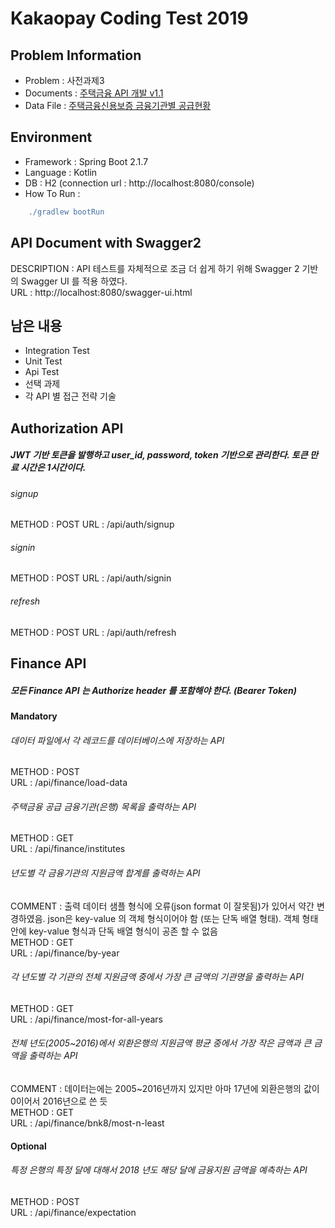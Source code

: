 # Kakaopay Coding Test 2019

## Problem Information

* Problem : 사전과제3
* Documents : [주택금융 API 개발 v1.1](/doc/api-doc-problem.pdf)
* Data File : [주택금융신용보증 금융기관별 공급현황](/doc/data.csv)


## Environment

* Framework : Spring Boot 2.1.7
* Language : Kotlin
* DB : H2 (connection url : http://localhost:8080/console)
* How To Run : 
```gradle
    ./gradlew bootRun
``` 

## API Document with Swagger2

DESCRIPTION : API 테스트를 자체적으로 조금 더 쉽게 하기 위해 Swagger 2 기반의 Swagger UI 를 적용 하였다.  
URL : http://localhost:8080/swagger-ui.html


## 남은 내용

* Integration Test
* Unit Test
* Api Test
* 선택 과제
* 각 API 별 접근 전략 기술


## Authorization API

##### JWT 기반 토큰을 발행하고 user_id, password, token 기반으로 관리한다. 토큰 만료 시간은 1시간이다.

###### signup

METHOD : POST
URL : /api/auth/signup

###### signin

METHOD : POST
URL : /api/auth/signin

###### refresh

METHOD : POST
URL : /api/auth/refresh

## Finance API

##### 모든 Finance API 는 Authorize header 를 포함해야 한다. (Bearer Token)

#### Mandatory

###### 데이터 파일에서 각 레코드를 데이터베이스에 저장하는 API

METHOD : POST  
URL : /api/finance/load-data


###### 주택금융 공급 금융기관(은행) 목록을 출력하는 API

METHOD : GET  
URL : /api/finance/institutes


###### 년도별 각 금융기관의 지원금액 합계를 출력하는 API

COMMENT : 출력 데이터 샘플 형식에 오류(json format 이 잘못됨)가 있어서 약간 변경하였음. json은 key-value 의 객체 형식이어야 함 (또는 단독 배열 형태). 객체 형태 안에 key-value 형식과 단독 배열 형식이 공존 할 수 없음  
METHOD : GET  
URL : /api/finance/by-year  


###### 각 년도별 각 기관의 전체 지원금액 중에서 가장 큰 금액의 기관명을 출력하는 API

METHOD : GET  
URL : /api/finance/most-for-all-years  


###### 전체 년도(2005~2016)에서 외환은행의 지원금액 평균 중에서 가장 작은 금액과 큰 금액을 출력하는 API

COMMENT : 데이터는에는 2005~2016년까지 있지만 아마 17년에 외환은행의 값이 0이어서 2016년으로 쓴 듯  
METHOD : GET  
URL : /api/finance/bnk8/most-n-least


#### Optional

###### 특정 은행의 특정 달에 대해서 2018 년도 해당 달에 금융지원 금액을 예측하는 API

METHOD : POST  
URL : /api/finance/expectation
